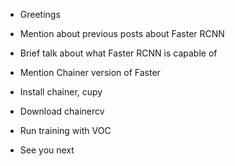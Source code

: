 - Greetings

- Mention about previous posts about Faster RCNN

- Brief talk about what Faster RCNN is capable of

- Mention Chainer version of Faster

- Install chainer, cupy

- Download chainercv

- Run training with VOC

- See you next

